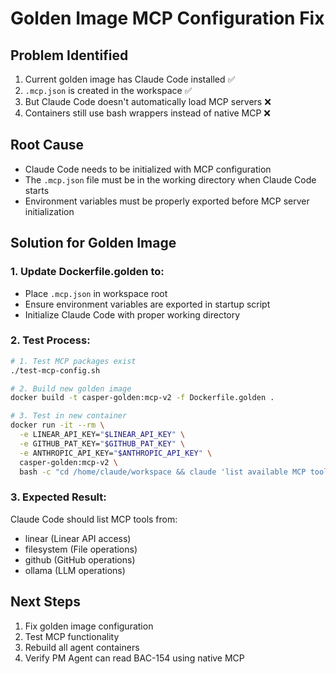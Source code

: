 # Golden Image MCP Configuration Fix

## Problem Identified
1. Current golden image has Claude Code installed ✅
2. `.mcp.json` is created in the workspace ✅
3. But Claude Code doesn't automatically load MCP servers ❌
4. Containers still use bash wrappers instead of native MCP ❌

## Root Cause
- Claude Code needs to be initialized with MCP configuration
- The `.mcp.json` file must be in the working directory when Claude Code starts
- Environment variables must be properly exported before MCP server initialization

## Solution for Golden Image

### 1. Update Dockerfile.golden to:
- Place `.mcp.json` in workspace root
- Ensure environment variables are exported in startup script
- Initialize Claude Code with proper working directory

### 2. Test Process:
```bash
# 1. Test MCP packages exist
./test-mcp-config.sh

# 2. Build new golden image
docker build -t casper-golden:mcp-v2 -f Dockerfile.golden .

# 3. Test in new container
docker run -it --rm \
  -e LINEAR_API_KEY="$LINEAR_API_KEY" \
  -e GITHUB_PAT_KEY="$GITHUB_PAT_KEY" \
  -e ANTHROPIC_API_KEY="$ANTHROPIC_API_KEY" \
  casper-golden:mcp-v2 \
  bash -c "cd /home/claude/workspace && claude 'list available MCP tools'"
```

### 3. Expected Result:
Claude Code should list MCP tools from:
- linear (Linear API access)
- filesystem (File operations)
- github (GitHub operations)
- ollama (LLM operations)

## Next Steps
1. Fix golden image configuration
2. Test MCP functionality
3. Rebuild all agent containers
4. Verify PM Agent can read BAC-154 using native MCP